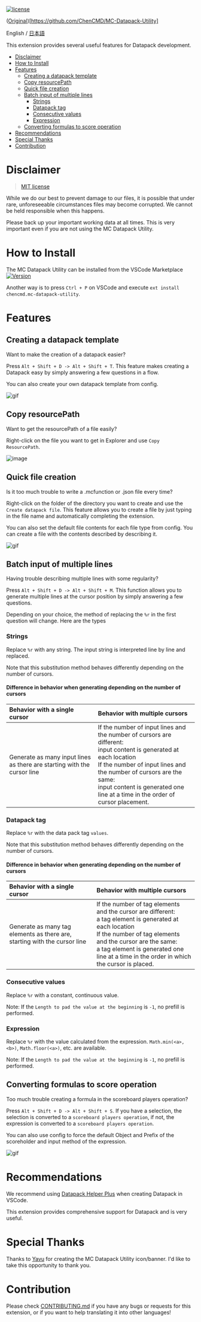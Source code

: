 [![license](https://img.shields.io/github/license/ChenCMD/MC-Datapack-Utility)](https://github.com/ChenCMD/MC-Datapack-Utility/blob/master/LICENSE)

(<ins>Original</ins>)[https://github.com/ChenCMD/MC-Datapack-Utility]

English / [日本語](https://github.com/ChenCMD/MC-Datapack-Utility/blob/master/README_ja.md)

This extension provides several useful features for Datapack development.

- [Disclaimer](#disclaimer)
- [How to Install](#how-to-install)
- [Features](#features)
  - [Creating a datapack template](#creating-a-datapack-template)
  - [Copy resourcePath](#copy-resourcepath)
  - [Quick file creation](#quick-file-creation)
  - [Batch input of multiple lines](#batch-input-of-multiple-lines)
    - [Strings](#strings)
    - [Datapack tag](#datapack-tag)
    - [Consecutive values](#consecutive-values)
    - [Expression](#expression)
  - [Converting formulas to score operation](#converting-formulas-to-score-operation)
- [Recommendations](#recommendations)
- [Special Thanks](#special-thanks)
- [Contribution](#contribution)

# Disclaimer

> [MIT license](https://github.com/ChenCMD/MC-Datapack-Utility/blob/master/LICENSE)

While we do our best to prevent damage to our files, it is possible that under rare, unforeseeable circumstances files may become corrupted.
We cannot be held responsible when this happens.

Please back up your important working data at all times. This is very important even if you are not using the MC Datapack Utility.

# How to Install

The MC Datapack Utility can be installed from the VSCode Marketplace
[![Version](https://img.shields.io/visual-studio-marketplace/v/chencmd.mc-datapack-utility?logo=visual-studio-code)](https://marketplace.visualstudio.com/items?itemName=chencmd.mc-datapack-utility)

Another way is to press `Ctrl + P` on VSCode and execute `ext install chencmd.mc-datapack-utility`.

# Features
## Creating a datapack template

Want to make the creation of a datapack easier?

Press `Alt + Shift + D -> Alt + Shift + T`.
This feature makes creating a Datapack easy by simply answering a few questions in a flow.

You can also create your own datapack template from config.

![gif](https://raw.githubusercontent.com/ChenCMD/MC-Datapack-Utility/master/images/createDatapackTemplate.gif)

## Copy resourcePath

Want to get the resourcePath of a file easily?

Right-click on the file you want to get in Explorer and use `Copy ResourcePath`.

![image](https://raw.githubusercontent.com/ChenCMD/MC-Datapack-Utility/master/images/copyResourcePath_en.png)

## Quick file creation

Is it too much trouble to write a .mcfunction or .json file every time?

Right-click on the folder of the directory you want to create and use the `Create datapack file`.
This feature allows you to create a file by just typing in the file name and automatically completing the extension.

You can also set the default file contents for each file type from config.
You can create a file with the contents described by describing it.

![gif](https://raw.githubusercontent.com/ChenCMD/MC-Datapack-Utility/master/images/createFile.gif)

## Batch input of multiple lines

Having trouble describing multiple lines with some regularity?

Press `Alt + Shift + D -> Alt + Shift + M`.
This function allows you to generate multiple lines at the cursor position by simply answering a few questions.

Depending on your choice, the method of replacing the `%r` in the first question will change. Here are the types

### Strings

Replace `%r` with any string.
The input string is interpreted line by line and replaced.

Note that this substitution method behaves differently depending on the number of cursors.

#### Difference in behavior when generating depending on the number of cursors

| Behavior with a single cursor                                           | Behavior with multiple cursors                                                                                                                                                                                                                                             |
| :---------------------------------------------------------------------- | :------------------------------------------------------------------------------------------------------------------------------------------------------------------------------------------------------------------------------------------------------------------------- |
| Generate as many input lines as there are starting with the cursor line | If the number of input lines and the number of cursors are different:<br/> input content is generated at each location<br/>If the number of input lines and the number of cursors are the same:<br/> input content is generated one line at a time in the order of cursor placement. |

### Datapack tag

Replace `%r` with the data pack tag `values`.

Note that this substitution method behaves differently depending on the number of cursors.

#### Difference in behavior when generating depending on the number of cursors

| Behavior with a single cursor                                             | Behavior with multiple cursors                                                                                                                                                                                                                                   |
| :------------------------------------------------------------------------ | :--------------------------------------------------------------------------------------------------------------------------------------------------------------------------------------------------------------------------------------------------------------- |
| Generate as many tag elements as there are, starting with the cursor line | If the number of tag elements and the cursor are different:<br/> a tag element is generated at each location<br/>If the number of tag elements and the cursor are the same:<br/> a tag element is generated one line at a time in the order in which the cursor is placed. |

### Consecutive values

Replace `%r` with a constant, continuous value.

Note: If the `Length to pad the value at the beginning` is `-1`, no prefill is performed.

### Expression

Replace `%r` with the value calculated from the expression.
`Math.min(<a>,<b>)`, `Math.floor(<a>)`, etc. are available.

Note: If the `Length to pad the value at the beginning` is `-1`, no prefill is performed.

## Converting formulas to score operation

Too much trouble creating a formula in the scoreboard players operation?

Press `Alt + Shift + D -> Alt + Shift + S`.
If you have a selection, the selection is converted to a `scoreboard players operation`, if not, the expression is converted to a `scoreboard players operation`.

You can also use config to force the default Object and Prefix of the scoreholder and input method of the expression.

![gif](https://raw.githubusercontent.com/ChenCMD/MC-Datapack-Utility/master/images/scoreOperation.gif)

# Recommendations

We recommend using [Datapack Helper Plus](https://marketplace.visualstudio.com/items?itemName=SPGoding.datapack-language-server) when creating Datapack in VSCode.

This extension provides comprehensive support for Datapack and is very useful.

# Special Thanks

Thanks to [Yavu](https://twitter.com/Yavu_8B) for creating the MC Datapack Utility icon/banner.
I'd like to take this opportunity to thank you.

# Contribution

Please check [CONTRIBUTING.md](CONTRIBUTING.md) if you have any bugs or requests for this extension, or if you want to help translating it into other languages!